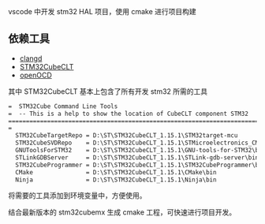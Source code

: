 vscode 中开发 stm32 HAL 项目，使用 cmake 进行项目构建

## 依赖工具
- [clangd](https://github.com/clangd/clangd/releases/tag/18.1.3)
- [STM32CubeCLT](https://www.st.com/en/development-tools/stm32cubeclt.html)
- [openOCD](https://github.com/openocd-org/openocd/releases/tag/v0.12.0)

其中 STM32CubeCLT 基本上包含了所有开发 stm32 所需的工具
```txt
=  STM32Cube Command Line Tools                                                       =
=  -- This is a help to show the location of CubeCLT component STM32   -------------  =
=======================================================================================
=                                                                                     =
  STM32CubeTargetRepo = D:\ST\STM32CubeCLT_1.15.1\STM32target-mcu
  STM32CubeSVDRepo    = D:\ST\STM32CubeCLT_1.15.1\STMicroelectronics_CMSIS_SVD
  GNUToolsForSTM32    = D:\ST\STM32CubeCLT_1.15.1\GNU-tools-for-STM32\bin
  STLinkGDBServer     = D:\ST\STM32CubeCLT_1.15.1\STLink-gdb-server\bin
  STM32CubeProgrammer = D:\ST\STM32CubeCLT_1.15.1\STM32CubeProgrammer\bin
  CMake               = D:\ST\STM32CubeCLT_1.15.1\CMake\bin
  Ninja               = D:\ST\STM32CubeCLT_1.15.1\Ninja\bin
```
将需要的工具添加到环境变量中，方便使用。

结合最新版本的 stm32cubemx 生成 cmake 工程，可快速进行项目开发。